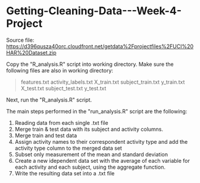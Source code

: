 # Getting-Cleaning-Data---Week-4-Project

Source file: https://d396qusza40orc.cloudfront.net/getdata%2Fprojectfiles%2FUCI%20HAR%20Dataset.zip

Copy the "R_analysis.R" script into working directory. Make sure the following files are also in working directory:

> features.txt
> activity_labels.txt
> X_train.txt
> subject_train.txt
> y_train.txt
> X_test.txt
> subject_test.txt
> y_test.txt

Next, run the "R_analysis.R" script.

The main steps performed in the "run_analysis.R" script are the following:

1. Reading data from each single .txt file 
2. Merge train & test data with its subject and activity columns. 
3. Merge train and test data 
4. Assign activity names to their correspondent activity type and add the activity type column to the merged data set
5. Subset only measurement of the mean and standard deviation
6. Create a new idependent data set with the average of each variable for each activity and each subject, using the aggregate function.
7. Write the resulting data set into a .txt file 
